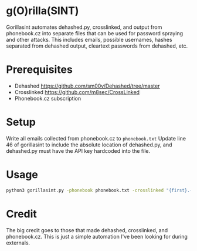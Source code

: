 # g(O)rilla(SINT)
Gorillasint automates dehashed.py, crosslinked, and output from phonebook.cz into separate files that can be used for password spraying and other attacks. This includes emails, possible usernames, hashes separated from dehashed output, cleartext passwords from dehashed, etc. 

# Prerequisites
- Dehashed https://github.com/sm00v/Dehashed/tree/master
- Crosslinked https://github.com/m8sec/CrossLinked
- Phonebook.cz subscription
  

# Setup 
Write all emails collected from phonebook.cz to `phonebook.txt` 
Update line 46 of gorillasint to include the absolute location of dehashed.py, and dehashed.py must have the API key hardcoded into the file. 

# Usage
```sh
python3 gorillasint.py -phonebook phonebook.txt -crosslinked "{first}.{last}@company.com" "Company Name from Linkedin" crosslinked_output -d company.com -whois -pymeta -amass -dehashed
```

# Credit
The big credit goes to those that made dehashed, crosslinked, and phonebook.cz. This is just a simple automation I've been looking for during externals.

